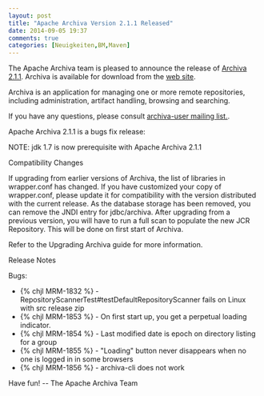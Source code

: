```yaml
---
layout: post
title: "Apache Archiva Version 2.1.1 Released"
date: 2014-09-05 19:37
comments: true
categories: [Neuigkeiten,BM,Maven]
---
```

The Apache Archiva team is pleased to announce the release of 
[Archiva 2.1.1](http://archiva.apache.org/).
Archiva is available for download from the 
[web site](http://archiva.apache.org/).

Archiva is an application for managing one or more remote
repositories, including administration, artifact handling, browsing
and searching.

If you have any questions, please consult 
[archiva-user mailing list.](http://archiva.apache.org/mail-lists.html).
 
Apache Archiva 2.1.1 is a bugs fix release:

NOTE: jdk 1.7 is now prerequisite with Apache Archiva 2.1.1

Compatibility Changes

If upgrading from earlier versions of Archiva, the list of libraries
in wrapper.conf has changed. If you have customized your copy of
wrapper.conf, please update it for compatibility with the version
distributed with the current release.
As the database storage has been removed, you can remove the JNDI
entry for jdbc/archiva. After upgrading from a previous version, you
will have to run a full scan to populate the new JCR Repository. This
will be done on first start of Archiva.

Refer to the Upgrading Archiva guide for more information.

Release Notes

Bugs:

 * {% chjl MRM-1832 %} - RepositoryScannerTest#testDefaultRepositoryScanner fails on Linux with src release zip
 * {% chjl MRM-1853 %} - On first start up, you get a perpetual loading indicator.
 * {% chjl MRM-1854 %} - Last modified date is epoch on directory listing for a group
 * {% chjl MRM-1855 %} - "Loading" button never disappears when no one is logged in in some browsers
 * {% chjl MRM-1856 %} - archiva-cli does not work

Have fun!
-- The Apache Archiva Team
